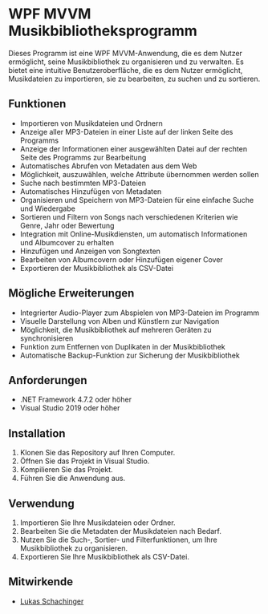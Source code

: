 # WPF MVVM Musikbibliotheksprogramm

Dieses Programm ist eine WPF MVVM-Anwendung, die es dem Nutzer ermöglicht, seine Musikbibliothek zu organisieren und zu verwalten. 
Es bietet eine intuitive Benutzeroberfläche, die es dem Nutzer ermöglicht, Musikdateien zu importieren, sie zu bearbeiten, zu suchen und zu sortieren.

## Funktionen

- Importieren von Musikdateien und Ordnern
- Anzeige aller MP3-Dateien in einer Liste auf der linken Seite des Programms
- Anzeige der Informationen einer ausgewählten Datei auf der rechten Seite des Programms zur Bearbeitung
- Automatisches Abrufen von Metadaten aus dem Web
- Möglichkeit, auszuwählen, welche Attribute übernommen werden sollen
- Suche nach bestimmten MP3-Dateien
- Automatisches Hinzufügen von Metadaten
- Organisieren und Speichern von MP3-Dateien für eine einfache Suche und Wiedergabe
- Sortieren und Filtern von Songs nach verschiedenen Kriterien wie Genre, Jahr oder Bewertung
- Integration mit Online-Musikdiensten, um automatisch Informationen und Albumcover zu erhalten
- Hinzufügen und Anzeigen von Songtexten
- Bearbeiten von Albumcovern oder Hinzufügen eigener Cover
- Exportieren der Musikbibliothek als CSV-Datei

## Mögliche Erweiterungen

- Integrierter Audio-Player zum Abspielen von MP3-Dateien im Programm
- Visuelle Darstellung von Alben und Künstlern zur Navigation
- Möglichkeit, die Musikbibliothek auf mehreren Geräten zu synchronisieren
- Funktion zum Entfernen von Duplikaten in der Musikbibliothek
- Automatische Backup-Funktion zur Sicherung der Musikbibliothek

## Anforderungen

- .NET Framework 4.7.2 oder höher
- Visual Studio 2019 oder höher

## Installation

1. Klonen Sie das Repository auf Ihren Computer.
2. Öffnen Sie das Projekt in Visual Studio.
3. Kompilieren Sie das Projekt.
4. Führen Sie die Anwendung aus.

## Verwendung

1. Importieren Sie Ihre Musikdateien oder Ordner.
2. Bearbeiten Sie die Metadaten der Musikdateien nach Bedarf.
3. Nutzen Sie die Such-, Sortier- und Filterfunktionen, um Ihre Musikbibliothek zu organisieren.
4. Exportieren Sie Ihre Musikbibliothek als CSV-Datei.

## Mitwirkende

- [Lukas Schachinger](https://github.com/Lukas2380)
